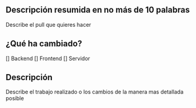 ## Descripción resumida en no más de 10 palabras
Describe el pull que quieres hacer
## ¿Qué ha cambiado?
[] Backend
[] Frontend
[] Servidor
## Descripción
Describe el trabajo realizado o los cambios de la manera mas detallada posible
